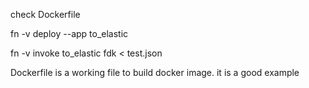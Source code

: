 
check Dockerfile

fn -v deploy --app to_elastic

fn -v invoke to_elastic fdk < test.json

Dockerfile is a working file to build docker image. it is a good example 


